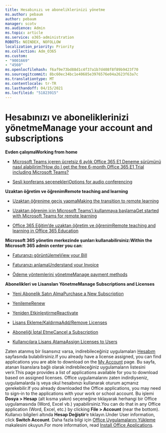 ```yaml
---
title: Hesabınızı ve aboneliklerinizi yönetme
ms.author: pebaum
author: pebaum
manager: scotv
ms.audience: Admin
ms.topic: article
ms.service: o365-administration
ROBOTS: NOINDEX, NOFOLLOW
localization_priority: Priority
ms.collection: Adm_O365
ms.custom:
- "9001669"
- "4560"
ms.openlocfilehash: f6af9e73bd88d1c4f37a1b7d408f8f89b9423f70
ms.sourcegitcommit: 8bc60ec34bc1e40685e3976576e04a2623f63a7c
ms.translationtype: MT
ms.contentlocale: tr-TR
ms.lasthandoff: 04/15/2021
ms.locfileid: "51823915"
---
```

# <a name="manage-your-account-and-subscriptions"></a><span data-ttu-id="e98ba-102">Hesabınızı ve aboneliklerinizi yönetme</span><span class="sxs-lookup"><span data-stu-id="e98ba-102">Manage your account and subscriptions</span></span>

<span data-ttu-id="e98ba-103">**Evden çalışma**</span><span class="sxs-lookup"><span data-stu-id="e98ba-103">**Working from home**</span></span>
- [<span data-ttu-id="e98ba-104">Microsoft Teams içeren ücretsiz 6 aylık Office 365 E1 Deneme sürümünü nasıl alabilirim?</span><span class="sxs-lookup"><span data-stu-id="e98ba-104">How do I get the free 6-month Office 365 E1 Trial including Microsoft Teams?</span></span>](https://docs.microsoft.com/MicrosoftTeams/e1-trial-license)

- [<span data-ttu-id="e98ba-105">Sesli konferans seçenekleri</span><span class="sxs-lookup"><span data-stu-id="e98ba-105">Options for audio conferencing</span></span>](https://docs.microsoft.com/alchemyinsights/options-for-audio-conferencing)

<span data-ttu-id="e98ba-106">**Uzaktan öğretim ve öğrenim**</span><span class="sxs-lookup"><span data-stu-id="e98ba-106">**Remote teaching and learning**</span></span>

- [<span data-ttu-id="e98ba-107">Uzaktan öğrenime geçiş yapma</span><span class="sxs-lookup"><span data-stu-id="e98ba-107">Making the transition to remote learning</span></span>](https://www.microsoft.com/education/remote-learning)

- [<span data-ttu-id="e98ba-108">Uzaktan öğrenim için Microsoft Teams’i kullanmaya başlama</span><span class="sxs-lookup"><span data-stu-id="e98ba-108">Get started with Microsoft Teams for remote learning</span></span>](https://docs.microsoft.com/MicrosoftTeams/remote-learning-edu)

- [<span data-ttu-id="e98ba-109">Office 365 Eğitim’de uzaktan öğretim ve öğrenim</span><span class="sxs-lookup"><span data-stu-id="e98ba-109">Remote teaching and learning in Office 365 Education</span></span>](https://docs.microsoft.com/MicrosoftTeams/remote-learning-edu)

<span data-ttu-id="e98ba-110">**Microsoft 365 yönetim merkezinde şunları kullanabilirsiniz:**</span><span class="sxs-lookup"><span data-stu-id="e98ba-110">**Within the Microsoft 365 admin center you can**:</span></span> 

- [<span data-ttu-id="e98ba-111">Faturanızı görüntüleme</span><span class="sxs-lookup"><span data-stu-id="e98ba-111">View your Bill</span></span>](https://docs.microsoft.com/microsoft-365/commerce/billing-and-payments/view-your-bill-or-invoice) 

- [<span data-ttu-id="e98ba-112">Faturanızı anlama</span><span class="sxs-lookup"><span data-stu-id="e98ba-112">Understand your Invoice</span></span>](https://docs.microsoft.com/microsoft-365/commerce/billing-and-payments/understand-your-invoice)

- [<span data-ttu-id="e98ba-113">Ödeme yöntemlerini yönetme</span><span class="sxs-lookup"><span data-stu-id="e98ba-113">Manage payment methods</span></span>](https://docs.microsoft.com/microsoft-365/commerce/billing-and-payments/manage-payment-methods)

<span data-ttu-id="e98ba-114">**Abonelikleri ve Lisansları Yönetme**</span><span class="sxs-lookup"><span data-stu-id="e98ba-114">**Manage Subscriptions and Licenses**</span></span> 

- [<span data-ttu-id="e98ba-115">Yeni Abonelik Satın Alma</span><span class="sxs-lookup"><span data-stu-id="e98ba-115">Purchase a New Subscription</span></span>](https://docs.microsoft.com/microsoft-365/commerce/subscriptions/upgrade-to-different-plan)

- [<span data-ttu-id="e98ba-116">Yenileme</span><span class="sxs-lookup"><span data-stu-id="e98ba-116">Renew</span></span>](https://docs.microsoft.com/microsoft-365/commerce/subscriptions/renew-your-subscription) 

- [<span data-ttu-id="e98ba-117">Yeniden Etkinleştirme</span><span class="sxs-lookup"><span data-stu-id="e98ba-117">Reactivate</span></span>](https://docs.microsoft.com/microsoft-365/commerce/subscriptions/reactivate-your-subscription)

- [<span data-ttu-id="e98ba-118">Lisans Ekleme/Kaldırma</span><span class="sxs-lookup"><span data-stu-id="e98ba-118">Add/Remove Licenses</span></span>](https://docs.microsoft.com/microsoft-365/commerce/licenses/buy-licenses)

- [<span data-ttu-id="e98ba-119">Aboneliği İptal Etme</span><span class="sxs-lookup"><span data-stu-id="e98ba-119">Cancel a Subscription</span></span>](https://docs.microsoft.com/microsoft-365/commerce/subscriptions/cancel-your-subscription)

- [<span data-ttu-id="e98ba-120">Kullanıcılara Lisans Atama</span><span class="sxs-lookup"><span data-stu-id="e98ba-120">Assign Licenses to Users</span></span>](https://docs.microsoft.com/microsoft-365/admin/manage/assign-licenses-to-users)

<span data-ttu-id="e98ba-121">Zaten atanmış bir lisansınız varsa, indirebileceğiniz uygulamaları [Hesabım](https://portal.office.com/account/#installs) sayfasında bulabilirsiniz.</span><span class="sxs-lookup"><span data-stu-id="e98ba-121">If you already have a license assigned, you can find applications you are able to download on the [My Account](https://portal.office.com/account/#installs) page.</span></span> <span data-ttu-id="e98ba-122">Bu sayfa, atanan lisanslara bağlı olarak indirebileceğiniz uygulamaların listesini verir.</span><span class="sxs-lookup"><span data-stu-id="e98ba-122">This page provides a list of applications available for you to download based on assigned licenses.</span></span> <span data-ttu-id="e98ba-123">Office uygulamalarını zaten indirdiyseniz, uygulamalarda iş veya okul hesabınızı kullanarak oturum açmanız gerekebilir.</span><span class="sxs-lookup"><span data-stu-id="e98ba-123">If you already downloaded the Office applications, you may need to sign-in to the applications with your work or school account.</span></span> <span data-ttu-id="e98ba-124">Bu işlemi **Dosya > Hesap** (alt kısma yakın) seçeneğine tıklayarak herhangi bir Office uygulamasında (Word, Excel vb.) yapabilirsiniz.</span><span class="sxs-lookup"><span data-stu-id="e98ba-124">You can do that in any Office application (Word, Excel, etc.) by clicking **File > Account** (near the bottom).</span></span> <span data-ttu-id="e98ba-125">Kullanıcı bilgileri altında **Hesap Değiştir**’e tıklayın.</span><span class="sxs-lookup"><span data-stu-id="e98ba-125">Under User information, click **Switch Account**.</span></span> <span data-ttu-id="e98ba-126">Daha fazla bilgi için [Office Uygulamalarını Yükleme](https://docs.microsoft.com/microsoft-365/admin/setup/install-applications) makalesini okuyun.</span><span class="sxs-lookup"><span data-stu-id="e98ba-126">For more information, read [Install Office Applications](https://docs.microsoft.com/microsoft-365/admin/setup/install-applications).</span></span> 
